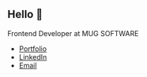 ## Hello 👋 
Frontend Developer at MUG SOFTWARE

- [Portfolio](https://adrianfrackowiak.com/)
- [LinkedIn](https://www.linkedin.com/in/adrianfrackowiak/)
- [Email](mailto:adrianfrackowiak@icloud.com)
